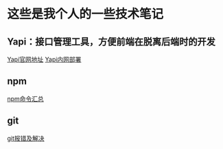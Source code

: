 # 这些是我个人的一些技术笔记

## Yapi：接口管理工具，方便前端在脱离后端时的开发
[Yapi官网地址](https://hellosean1025.github.io/yapi/index.html)
[Yapi内网部署](./Yapi/内网部署/部署方法.md)

## npm
[npm命令汇总](./npm/命令汇总.md)

## git
[git报错及解决](./git/git报错及解决.md)